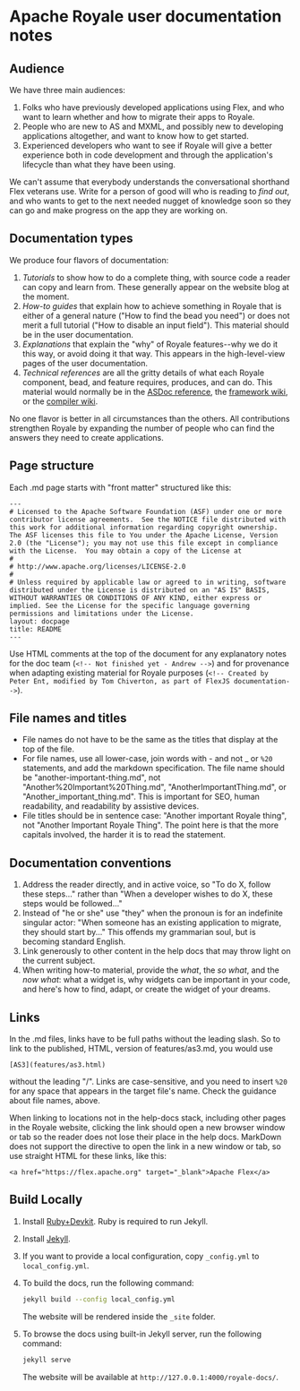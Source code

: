 <!-- Writing conventions proposed by Andrew Wetmore, January 23, 2018 -->
# Apache Royale user documentation notes

## Audience
We have three main audiences:
1. Folks who have previously developed applications using Flex, and who want to learn whether and how to migrate their apps to Royale.
2. People who are new to AS and MXML, and possibly new to developing applications altogether, and want to know how to get started.
3. Experienced developers who want to see if Royale will give a better experience both in code development and through the application's lifecycle than what they have been using.

We can't assume that everybody understands the conversational shorthand Flex veterans use. Write for a person of good will who is reading to *find out*, and who wants to get to the next needed nugget of knowledge soon so they can go and make progress on the app they are working on.

## Documentation types
We produce four flavors of documentation:
1. *Tutorials* to show how to do a complete thing, with source code a reader can copy and learn from. These generally appear on the website blog at the moment.
2. *How-to guides* that explain how to achieve something in Royale that is either of a general nature ("How to find the bead you need") or does not merit a full tutorial ("How to disable an input field"). This material should be in the user documentation.
3. *Explanations* that explain the "why" of Royale features--why we do it this way, or avoid doing it that way. This appears in the high-level-view pages of the user documentation.
4. *Technical references* are all the gritty details of what each Royale component, bead, and feature requires, produces, and can do. This material would normally be in the <a href="https://royale.apache.org/asdoc/" target="_blank">ASDoc reference</a>, the <a href="https://github.com/apache/royale-asjs/wiki" target="_blank">framework wiki</a>, or the <a href="https://github.com/apache/royale-compiler/wiki" target="_blank">compiler wiki</a>.

No one flavor is better in all circumstances than the others. All contributions strengthen Royale by expanding the number of people who can find the answers they need to create applications.

## Page structure
Each .md page starts with "front matter" structured like this:

```
---
# Licensed to the Apache Software Foundation (ASF) under one or more contributor license agreements.  See the NOTICE file distributed with this work for additional information regarding copyright ownership. The ASF licenses this file to You under the Apache License, Version 2.0 (the "License"); you may not use this file except in compliance with the License.  You may obtain a copy of the License at
# 
# http://www.apache.org/licenses/LICENSE-2.0
# 
# Unless required by applicable law or agreed to in writing, software distributed under the License is distributed on an "AS IS" BASIS, WITHOUT WARRANTIES OR CONDITIONS OF ANY KIND, either express or implied. See the License for the specific language governing permissions and limitations under the License.
layout: docpage
title: README
---
```
Use HTML comments at the top of the document for any explanatory notes for the doc team (```<!-- Not finished yet - Andrew -->```) and for provenance when adapting existing material for Royale purposes (```<!-- Created by Peter Ent, modified by Tom Chiverton, as part of FlexJS documentation-->```).

## File names and titles
-  File names do not have to be the same as the titles that display at the top of the file.
-  For file names, use all lower-case, join words with - and not _ or ```%20``` statements, and add the markdown specification. The file name should be "another-important-thing.md", not "Another%20Important%20Thing.md", "AnotherImportantThing.md", or "Another_important_thing.md". This is important for SEO, human readability, and readability by assistive devices.
-  File titles should be in sentence case: "Another important Royale thing", not "Another Important Royale Thing". The point here is that the more capitals involved, the harder it is to read the statement.

## Documentation conventions
1. Address the reader directly, and in active voice, so "To do X, follow these steps..." rather than "When a developer wishes to do X, these steps would be followed..."
2. Instead of "he or she" use "they" when the pronoun is for an indefinite singular actor: "When someone has an existing application to migrate, they should start by..." This offends my grammarian soul, but is becoming standard English.
3. Link generously to other content in the help docs that may throw light on the current subject.
4. When writing how-to material, provide the *what*, the *so what*, and the *now what*: what a widget is, why widgets can be important in your code, and here's how to find, adapt, or create the widget of your dreams.

## Links

In the .md files, links have to be full paths without the leading slash. So to link to the published, HTML, version of features/as3.md, you would use

`[AS3](features/as3.html)` 

without the leading "/". Links are case-sensitive, and you need to insert ```%20``` for any space that appears in the target file's name. Check the guidance about file names, above.

When linking to locations not in the help-docs stack, including other pages in the Royale website, clicking the link should open a new browser window or tab so the reader does not lose their place in the help docs. MarkDown does not support the directive to open the link in a new window or tab, so use straight HTML for these links, like this:

```<a href="https://flex.apache.org" target="_blank">Apache Flex</a>```

## Build Locally

1. Install [Ruby+Devkit](https://rubyinstaller.org/downloads/). Ruby is required to run Jekyll.
2. Install [Jekyll](https://jekyllrb.com/).
3. If you want to provide a local configuration, copy `_config.yml` to `local_config.yml`.
4. To build the docs, run the following command:

    ```sh
    jekyll build --config local_config.yml
    ```
    The website will be rendered inside the `_site` folder.
5. To browse the docs using built-in Jekyll server, run the following command:
   ```sh
   jekyll serve
   ```
   The website will be available at `http://127.0.0.1:4000/royale-docs/`.
